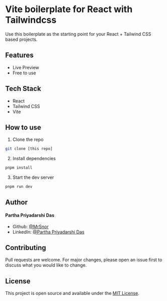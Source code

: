
# Vite boilerplate for React with Tailwindcss

Use this boilerplate as the starting point for your React + Tailwind CSS based projects.

## Features

- Live Preview
- Free to use

## Tech Stack

- React
- Tailwind CSS
- Vite

## How to use

1. Clone the repo

``` bash
git clone [this repo]
```

2. Install dependencies

``` bash
pnpm install
```

3. Start the dev server

``` bash
pnpm run dev
```

## Author

#### Partha  Priyadarshi Das

- Github: [@MrSnor](https://github.com/MrSnor)
- LinkedIn: [@Partha Priyadarshi Das](https://www.linkedin.com/in/partha-das-4a921612b/)

## Contributing

Pull requests are welcome. For major changes, please open an issue first to discuss what you would like to change.

## License

This project is open source and available under the [MIT License](LICENSE).
